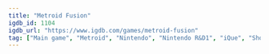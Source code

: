 ```yaml
---
title: "Metroid Fusion"
igdb_id: 1104
igdb_url: "https://www.igdb.com/games/metroid-fusion"
tag: ["Main game", "Metroid", "Nintendo", "Nintendo R&D1", "iQue", "Shooter", "Platform", "Puzzle", "Adventure", "Single player", "Side view", "Action", "Science fiction"]
---
```


